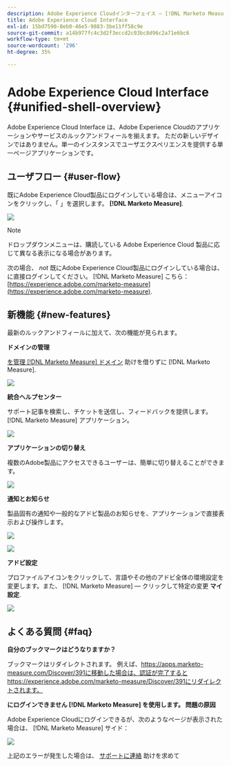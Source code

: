 ```yaml
---
description: Adobe Experience Cloudインターフェイス — [!DNL Marketo Measure]  — 製品ドキュメント
title: Adobe Experience Cloud Interface
exl-id: 15bd7590-8eb0-46e5-9883-3be11ff58c9e
source-git-commit: a14b977fc4c3d2f3eccd2c03bc8d96c2a71e6bc6
workflow-type: tm+mt
source-wordcount: '296'
ht-degree: 35%

---
```


# Adobe Experience Cloud Interface {#unified-shell-overview}

Adobe Experience Cloud Interface は、Adobe Experience Cloudのアプリケーションやサービスのルックアンドフィールを揃えます。 ただの新しいデザインではありません。単一のインスタンスでユーザエクスペリエンスを提供する単一ページアプリケーションです。

## ユーザフロー {#user-flow}

既にAdobe Experience Cloud製品にログインしている場合は、メニューアイコンをクリックし、「 」を選択します。 **[!DNL Marketo Measure]**.

![](assets/unified-shell-overview-4.png)

>[!NOTE]
>
>ドロップダウンメニューは、購読している Adobe Experience Cloud 製品に応じて異なる表示になる場合があります。

次の場合、 _not_ 既にAdobe Experience Cloud製品にログインしている場合は、に直接ログインしてください。 [!DNL Marketo Measure] こちら： [https://experience.adobe.com/marketo-measure](https://experience.adobe.com/marketo-measure).

## 新機能 {#new-features}

最新のルックアンドフィールに加えて、次の機能が見られます。

**ドメインの管理**

[を管理 [!DNL Marketo Measure] ドメイン](/help/marketo-measure-and-adobe/domain-management.md) 助けを借りずに [!DNL Marketo Measure].

![](assets/unified-shell-overview-5.png)

**統合ヘルプセンター**

サポート記事を検索し、チケットを送信し、フィードバックを提供します。 [!DNL Marketo Measure] アプリケーション。

![](assets/unified-shell-overview-6.png)

**アプリケーションの切り替え**

複数のAdobe製品にアクセスできるユーザーは、簡単に切り替えることができます。

![](assets/unified-shell-overview-7.png)

**通知とお知らせ**

製品固有の通知や一般的なアドビ製品のお知らせを、アプリケーションで直接表示および操作します。

![](assets/unified-shell-overview-8.png)

![](assets/unified-shell-overview-9.png)

**アドビ設定**

プロファイルアイコンをクリックして、言語やその他のアドビ全体の環境設定を変更します。また、 [!DNL Marketo Measure] — クリックして特定の変更 **マイ設定**.

![](assets/unified-shell-overview-10.png)

## よくある質問 {#faq}

**自分のブックマークはどうなりますか？**

ブックマークはリダイレクトされます。 例えば、https://apps.marketo-measure.com/Discover/391に移動した場合は、認証が完了するとhttps://experience.adobe.com/marketo-measure/Discover/391にリダイレクトされます。

**にログインできません [!DNL Marketo Measure] を使用します。 問題の原因**

Adobe Experience Cloudにログインできるが、次のようなページが表示された場合は、 [!DNL Marketo Measure] サイド：

![](assets/unified-shell-overview-11.png)

上記のエラーが発生した場合は、 [サポートに連絡](https://nation.marketo.com/t5/support/ct-p/Support) 助けを求めて
